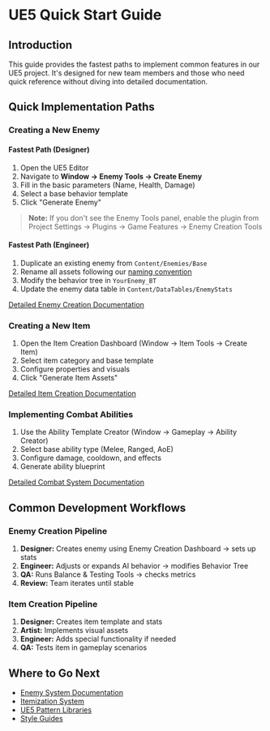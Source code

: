 # UE5 Quick Start Guide

## Introduction
This guide provides the fastest paths to implement common features in our UE5 project. It's designed for new team members and those who need quick reference without diving into detailed documentation.

## Quick Implementation Paths

### Creating a New Enemy

#### Fastest Path (Designer)
1. Open the UE5 Editor
2. Navigate to **Window → Enemy Tools → Create Enemy**
3. Fill in the basic parameters (Name, Health, Damage)
4. Select a base behavior template
5. Click "Generate Enemy"

> **Note:** If you don't see the Enemy Tools panel, enable the plugin from Project Settings → Plugins → Game Features → Enemy Creation Tools

#### Fastest Path (Engineer)
1. Duplicate an existing enemy from `Content/Enemies/Base`
2. Rename all assets following our [naming convention](UE_Pattern_Libraries/UE5-CPP-Style-Guide.md)
3. Modify the behavior tree in `YourEnemy_BT`
4. Update the enemy data table in `Content/DataTables/EnemyStats`

[Detailed Enemy Creation Documentation](Enemy_Content_Design/AAA_Enemy_System.md)

### Creating a New Item

1. Open the Item Creation Dashboard (Window → Item Tools → Create Item)
2. Select item category and base template
3. Configure properties and visuals
4. Click "Generate Item Assets"

[Detailed Item Creation Documentation](Itemization_System/AAA_Itemization_System.md)

### Implementing Combat Abilities

1. Use the Ability Template Creator (Window → Gameplay → Ability Creator)
2. Select base ability type (Melee, Ranged, AoE)
3. Configure damage, cooldown, and effects
4. Generate ability blueprint

[Detailed Combat System Documentation](UE_Pattern_Libraries/Combat_Pattern_Library)

## Common Development Workflows

### Enemy Creation Pipeline
1. **Designer:** Creates enemy using Enemy Creation Dashboard → sets up stats
2. **Engineer:** Adjusts or expands AI behavior → modifies Behavior Tree
3. **QA:** Runs Balance & Testing Tools → checks metrics
4. **Review:** Team iterates until stable

### Item Creation Pipeline
1. **Designer:** Creates item template and stats
2. **Artist:** Implements visual assets
3. **Engineer:** Adds special functionality if needed
4. **QA:** Tests item in gameplay scenarios

## Where to Go Next
- [Enemy System Documentation](Enemy_Content_Design/AAA_Enemy_System.md)
- [Itemization System](Itemization_System/AAA_Itemization_System.md)
- [UE5 Pattern Libraries](UE_Pattern_Libraries)
- [Style Guides](UE_Pattern_Libraries/UE5-CPP-Style-Guide.md) 